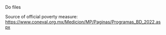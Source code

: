 Do files

Source of official poverty measure: https://www.coneval.org.mx/Medicion/MP/Paginas/Programas_BD_2022.aspx

